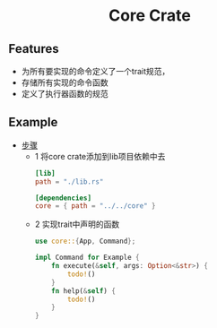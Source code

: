 <h1 align="center">Core Crate</h1>

## Features
- 为所有要实现的命令定义了一个trait规范，
- 存储所有实现的命令函数
- 定义了执行器函数的规范

## Example

* [步骤](#example)
    * 1 将core crate添加到lib项目依赖中去
        ```toml
        [lib]
        path = "./lib.rs"

        [dependencies]
        core = { path = "../../core" }
        ```
    * 2 实现trait中声明的函数
        ```rust
        use core::{App, Command};

        impl Command for Example {
            fn execute(&self, args: Option<&str>) {
                todo!()
            }
            fn help(&self) {
                todo!()
            }
        }
        ```

